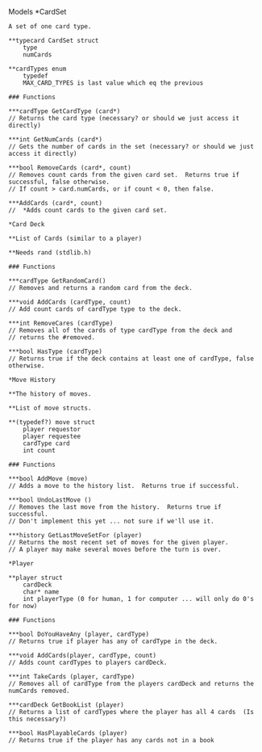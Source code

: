 Models
	*CardSet

	A set of one card type.

	**typecard CardSet struct
		type
		numCards

	**cardTypes enum
		typedef
		MAX_CARD_TYPES is last value which eq the previous

	### Functions
	
	***cardType GetCardType (card*)
	// Returns the card type (necessary? or should we just access it directly)

	***int GetNumCards (card*)
	// Gets the number of cards in the set (necessary? or should we just access it directly)

	***bool RemoveCards (card*, count)
	// Removes count cards from the given card set.  Returns true if successful, false otherwise.
	// If count > card.numCards, or if count < 0, then false.

	***AddCards (card*, count)
	//	*Adds count cards to the given card set.

	*Card Deck

	**List of Cards (similar to a player)

	**Needs rand (stdlib.h)

	### Functions

	***cardType GetRandomCard()
	// Removes and returns a random card from the deck.

	***void AddCards (cardType, count)
	// Add count cards of cardType type to the deck.

	***int RemoveCares (cardType)
	// Removes all of the cards of type cardType from the deck and
	// returns the #removed.

	***bool HasType (cardType)
	// Returns true if the deck contains at least one of cardType, false otherwise.

	*Move History

	**The history of moves.

	**List of move structs.

	**(typedef?) move struct
		player requestor
		player requestee
		cardType card
		int count

	### Functions

	***bool AddMove (move)
	// Adds a move to the history list.  Returns true if successful.

	***bool UndoLastMove ()
	// Removes the last move from the history.  Returns true if successful.
	// Don't implement this yet ... not sure if we'll use it.

	***history GetLastMoveSetFor (player)
	// Returns the most recent set of moves for the given player.
	// A player may make several moves before the turn is over.

	*Player

	**player struct
		cardDeck
		char* name
		int playerType (0 for human, 1 for computer ... will only do 0's for now)

	### Functions

	***bool DoYouHaveAny (player, cardType)
	// Returns true if player has any of cardType in the deck.

	***void AddCards(player, cardType, count)
	// Adds count cardTypes to players cardDeck.

	***int TakeCards (player, cardType)
	// Removes all of cardType from the players cardDeck and returns the numCards removed.

	***cardDeck GetBookList (player)
	// Returns a list of cardTypes where the player has all 4 cards  (Is this necessary?)

	***bool HasPlayableCards (player)
	// Returns true if the player has any cards not in a book

